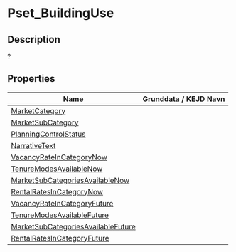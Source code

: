 # Pset_BuildingUse

## Description

?

## Properties

| Name                                                                    | Grunddata / KEJD Navn |
| ----------------------------------------------------------------------- | --------------------- |
| [MarketCategory](../../Properties/IFC/Reference.md)                     |                       |
| [MarketSubCategory](../../Properties/IFC/Reference.md)                  |                       |
| [PlanningControlStatus](../../Properties/IFC/Reference.md)              |                       |
| [NarrativeText](../../Properties/IFC/Reference.md)                      |                       |
| [VacancyRateInCategoryNow](../../Properties/IFC/Reference.md)           |                       |
| [TenureModesAvailableNow](../../Properties/IFC/Reference.md)            |                       |
| [MarketSubCategoriesAvailableNow](../../Properties/IFC/Reference.md)    |                       |
| [RentalRatesInCategoryNow](../../Properties/IFC/Reference.md)           |                       |
| [VacancyRateInCategoryFuture](../../Properties/IFC/Reference.md)        |                       |
| [TenureModesAvailableFuture](../../Properties/IFC/Reference.md)         |                       |
| [MarketSubCategoriesAvailableFuture](../../Properties/IFC/Reference.md) |                       |
| [RentalRatesInCategoryFuture](../../Properties/IFC/Reference.md)        |                       |
